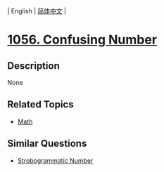 
| English | [简体中文](README.md) |
# [1056. Confusing Number](https://leetcode-cn.com/problems/confusing-number/)
## Description
None
## Related Topics
- [Math](https://leetcode-cn.com/tag/math)
## Similar Questions
- [Strobogrammatic Number](../strobogrammatic-number/README_EN.md)
